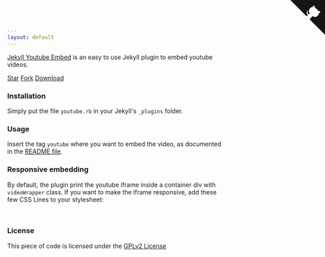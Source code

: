 ```yaml
---
layout: default
---
```


[Jekyll Youtube Embed](https://github.com/kentoo/jekyll-youtube-embed) is an easy to use Jekyll plugin to embed youtube videos.

<a class="github-button" href="https://github.com/kentoo/jekyll-youtube-embed" data-icon="octicon-star" data-style="mega" data-count-href="/kentoo/jekyll-youtube-embed/stargazers" data-count-api="/repos/kentoo/jekyll-youtube-embed#stargazers_count" data-count-aria-label="# stargazers on GitHub" aria-label="Star kentoo/jekyll-youtube-embed on GitHub">Star</a>
<a class="github-button" href="https://github.com/kentoo/jekyll-youtube-embed/fork" data-icon="octicon-repo-forked" data-style="mega" data-count-href="/kentoo/jekyll-youtube-embed/network" data-count-api="/repos/kentoo/jekyll-youtube-embed#forks_count" data-count-aria-label="# forks on GitHub" aria-label="Fork kentoo/jekyll-youtube-embed on GitHub">Fork</a>
<a class="github-button" href="https://github.com/kentoo/jekyll-youtube-embed/archive/master.zip" data-icon="octicon-cloud-download" data-style="mega" aria-label="Download kentoo/jekyll-youtube-embed on GitHub">Download</a>

### Installation
Simply put the file `youtube.rb` in your Jekyll's `_plugins` folder.

### Usage
Insert the tag `youtube` where you want to embed the video, as documented in the [README file](https://github.com/kentoo/jekyll-youtube-embed/blob/master/README.md).

### Responsive embedding
By default, the plugin print the youtube iframe inside a container div with `videoWrapper` class. If you want to make the iframe responsive, add these few CSS Lines to your stylesheet:

<script src="https://gist.github.com/kentoo/788dde6e3c7f68a4a203.js"></script>

<br />

### License

This piece of code is licensed under the [GPLv2 License](https://github.com/kentoo/jekyll-youtube-embed/blob/master/LICENSE)

<a href="https://github.com/kentoo/jekyll-youtube-embed" class="github-corner"><svg width="80" height="80" viewBox="0 0 250 250" style="fill:#151513; color:#fff; position: absolute; top: 0; border: 0; right: 0;"><path d="M0,0 L115,115 L130,115 L142,142 L250,250 L250,0 Z"></path><path d="M128.3,109.0 C113.8,99.7 119.0,89.6 119.0,89.6 C122.0,82.7 120.5,78.6 120.5,78.6 C119.2,72.0 123.4,76.3 123.4,76.3 C127.3,80.9 125.5,87.3 125.5,87.3 C122.9,97.6 130.6,101.9 134.4,103.2" fill="currentColor" style="transform-origin: 130px 106px;" class="octo-arm"></path><path d="M115.0,115.0 C114.9,115.1 118.7,116.5 119.8,115.4 L133.7,101.6 C136.9,99.2 139.9,98.4 142.2,98.6 C133.8,88.0 127.5,74.4 143.8,58.0 C148.5,53.4 154.0,51.2 159.7,51.0 C160.3,49.4 163.2,43.6 171.4,40.1 C171.4,40.1 176.1,42.5 178.8,56.2 C183.1,58.6 187.2,61.8 190.9,65.4 C194.5,69.0 197.7,73.2 200.1,77.6 C213.8,80.2 216.3,84.9 216.3,84.9 C212.7,93.1 206.9,96.0 205.4,96.6 C205.1,102.4 203.0,107.8 198.3,112.5 C181.9,128.9 168.3,122.5 157.7,114.1 C157.9,116.9 156.7,120.9 152.7,124.9 L141.0,136.5 C139.8,137.7 141.6,141.9 141.8,141.8 Z" fill="currentColor" class="octo-body"></path></svg></a><style>.github-corner:hover .octo-arm{animation:octocat-wave 560ms ease-in-out}@keyframes octocat-wave{0%,100%{transform:rotate(0)}20%,60%{transform:rotate(-25deg)}40%,80%{transform:rotate(10deg)}}@media (max-width:500px){.github-corner:hover .octo-arm{animation:none}.github-corner .octo-arm{animation:octocat-wave 560ms ease-in-out}}</style>
